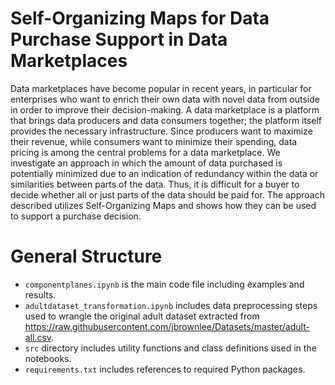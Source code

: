 # Self-Organizing Maps for Data Purchase Support in Data Marketplaces

Data marketplaces have become popular in recent years, in particular for enterprises who want to enrich their own data with novel data from outside in order to improve their decision-making. A data marketplace is a platform that brings data producers and data consumers together; the platform itself provides the necessary infrastructure. Since producers want to maximize their revenue, while consumers want to minimize their spending, data pricing is among the central problems for a data marketplace. We investigate an approach in which the amount of data purchased is potentially minimized due to an indication of redundancy within the data or similarities between parts of the data. Thus, it is difficult for a buyer to decide whether all or just parts of the data should be paid for. The approach described utilizes Self-Organizing Maps and shows how they can be used to support a purchase decision.

# General Structure

- `componentplanes.ipynb` is the main code file including examples and results.
- `adultdataset_transformation.ipynb` includes data preprocessing steps used to wrangle the original adult dataset extracted from https://raw.githubusercontent.com/jbrownlee/Datasets/master/adult-all.csv. 
- `src` directory includes utility functions and class definitions used in the notebooks.
- `requirements.txt` includes references to required Python packages.
